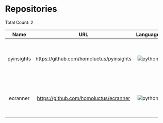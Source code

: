 # Repositories

Total Count: 2

|Name|URL|Language|Archived|Template|Description|
|:--:|:--:|:--:|:--:|:--:|:--|
|pyinsights|https://github.com/homoluctus/pyinsights|![python](https://homoluctus/ghc/icons/python.png)|False|False|The CLI tool to query AWS CloudWatch Logs Insights :mag:|
|ecranner|https://github.com/homoluctus/ecranner|![python](https://homoluctus/ghc/icons/python.png)|False|False|Scan the vulnerability of Docker images stored in ECR|
